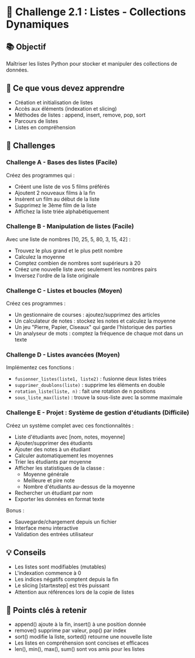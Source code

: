 # 🎯 Challenge 2.1 : Listes - Collections Dynamiques

## 📚 Objectif
Maîtriser les listes Python pour stocker et manipuler des collections de données.

## 🔧 Ce que vous devez apprendre
- Création et initialisation de listes
- Accès aux éléments (indexation et slicing)
- Méthodes de listes : append, insert, remove, pop, sort
- Parcours de listes
- Listes en compréhension

## 💪 Challenges

### Challenge A - Bases des listes (Facile)
Créez des programmes qui :
- Créent une liste de vos 5 films préférés
- Ajoutent 2 nouveaux films à la fin
- Insèrent un film au début de la liste
- Supprimez le 3ème film de la liste
- Affichez la liste triée alphabétiquement

### Challenge B - Manipulation de listes (Facile)
Avec une liste de nombres [10, 25, 5, 80, 3, 15, 42] :
- Trouvez le plus grand et le plus petit nombre
- Calculez la moyenne
- Comptez combien de nombres sont supérieurs à 20
- Créez une nouvelle liste avec seulement les nombres pairs
- Inversez l'ordre de la liste originale

### Challenge C - Listes et boucles (Moyen)
Créez ces programmes :
- Un gestionnaire de courses : ajoutez/supprimez des articles
- Un calculateur de notes : stockez les notes et calculez la moyenne
- Un jeu "Pierre, Papier, Ciseaux" qui garde l'historique des parties
- Un analyseur de mots : comptez la fréquence de chaque mot dans un texte

### Challenge D - Listes avancées (Moyen)
Implémentez ces fonctions :
- `fusionner_listes(liste1, liste2)` : fusionne deux listes triées
- `supprimer_doublons(liste)` : supprime les éléments en double
- `rotation_liste(liste, n)` : fait une rotation de n positions
- `sous_liste_max(liste)` : trouve la sous-liste avec la somme maximale

### Challenge E - Projet : Système de gestion d'étudiants (Difficile)
Créez un système complet avec ces fonctionnalités :
- Liste d'étudiants avec [nom, notes, moyenne]
- Ajouter/supprimer des étudiants
- Ajouter des notes à un étudiant
- Calculer automatiquement les moyennes
- Trier les étudiants par moyenne
- Afficher les statistiques de la classe :
  - Moyenne générale
  - Meilleure et pire note
  - Nombre d'étudiants au-dessus de la moyenne
- Rechercher un étudiant par nom
- Exporter les données en format texte

Bonus :
- Sauvegarde/chargement depuis un fichier
- Interface menu interactive
- Validation des entrées utilisateur

## 💡 Conseils
- Les listes sont modifiables (mutables)
- L'indexation commence à 0
- Les indices négatifs comptent depuis la fin
- Le slicing [start:end:step] est très puissant
- Attention aux références lors de la copie de listes

## 🎯 Points clés à retenir
- append() ajoute à la fin, insert() à une position donnée
- remove() supprime par valeur, pop() par index
- sort() modifie la liste, sorted() retourne une nouvelle liste
- Les listes en compréhension sont concises et efficaces
- len(), min(), max(), sum() sont vos amis pour les listes

